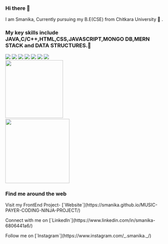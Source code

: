 ### Hi there 👋

<!--
**Smanika/Smanika** is a ✨ _special_ ✨ repository because its `README.md` (this file) appears on your GitHub profile. --->

I am Smanika, Currently pursuing my B.E(CSE) from Chitkara University :school: .
### My key skills include JAVA,C/C++,HTML,CSS,JAVASCRIPT,MONGO DB,MERN STACK and DATA STRUCTURES.🚀
<div>
<img src="https://img.shields.io/badge/C-00599C?style=for-the-badge&logo=c&logoColor=white" />
<img src="https://img.shields.io/badge/C%2B%2B-00599C?style=for-the-badge&logo=c%2B%2B&logoColor=white" />
<img src="https://img.shields.io/badge/HTML5-E34F26?style=for-the-badge&logo=html5&logoColor=white" />
<img src="https://img.shields.io/badge/CSS3-1572B6?style=for-the-badge&logo=css3&logoColor=white" />
<img src="https://img.shields.io/badge/Java-ED8B00?style=for-the-badge&logo=java&logoColor=white" />
<img src="https://img.shields.io/badge/MySQL-005C84?style=for-the-badge&logo=mysql&logoColor=white" />
<img src="https://img.shields.io/badge/Adobe%20XD-470137?style=for-the-badge&logo=Adobe%20XD&logoColor=#FF61F6" />
</div>
<div>
<img height="180em" src="https://github-readme-stats.vercel.app/api?username=Smanika&show_icons=true&hide_border=true&&count_private=true&include_all_commits=true&theme=radical" /> &nbsp; &nbsp; &nbsp; &nbsp; &nbsp; &nbsp; &nbsp; &nbsp; &nbsp; &nbsp; &nbsp; &nbsp; &nbsp; &nbsp; &nbsp; &nbsp;
<img height="200em" src="https://github-readme-stats.vercel.app/api/top-langs/?username=Smanika&show_icons=true&hide_border=true&&count_private=true&include_all_commits=true&theme=radical">
</div>

### Find me around the web
<p>Visit my FrontEnd Project- [`Website`](https://smanika.github.io/MUSIC-PAYER-CODING-NINJA-PROJECT/)</p>
<p>Connect with me on [`LinkedIn`](https://www.linkedin.com/in/smanika-6806441a6/)</p>
<p>Follow me on  [`Instagram`](https://www.instagram.com/_.smanika._/)</p>
